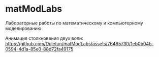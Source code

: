 # matModLabs
Лабораторные работы по математическому и компьютерному моделированию

Анимация столкновения двух волн:
https://github.com/Duletun/matModLabs/assets/76465730/1eb0b04b-0594-4d1a-85e0-88d72fa49175

